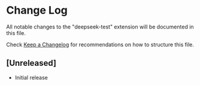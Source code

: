 # Change Log

All notable changes to the "deepseek-test" extension will be documented in this file.

Check [Keep a Changelog](http://keepachangelog.com/) for recommendations on how to structure this file.

## [Unreleased]

- Initial release